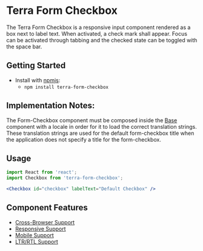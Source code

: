 # Terra Form Checkbox

The Terra Form Checkbox is a responsive input component rendered as a box next to label text. When activated, a check mark shall appear. Focus can be activated through tabbing and the checked state can be toggled with the space bar.

## Getting Started

- Install with [npmjs](https://www.npmjs.com):
  - `npm install terra-form-checkbox`

## Implementation Notes:
The Form-Checkbox component must be composed inside the [Base][1] component with a locale in order for it to load the correct translation strings. These translation strings are used for the default form-checkbox title when the application does not specify a title for the form-checkbox.

[1]: https://github.com/cerner/terra-core/tree/master/packages/terra-base/docs

## Usage

```jsx
import React from 'react';
import Checkbox from 'terra-form-checkbox';

<Checkbox id="checkbox" labelText="Default Checkbox" />
```

## Component Features
 * [Cross-Browser Support](https://github.com/cerner/terra-ui/blob/master/src/terra-dev-site/contributing/ComponentStandards.e.contributing.md#cross-browser-support)
 * [Responsive Support](https://github.com/cerner/terra-ui/blob/master/src/terra-dev-site/contributing/ComponentStandards.e.contributing.md#responsive-support)
 * [Mobile Support](https://github.com/cerner/terra-ui/blob/master/src/terra-dev-site/contributing/ComponentStandards.e.contributing.md#mobile-support)
 * [LTR/RTL Support](https://github.com/cerner/terra-ui/blob/master/src/terra-dev-site/contributing/ComponentStandards.e.contributing.md#ltr--rtl-support)
